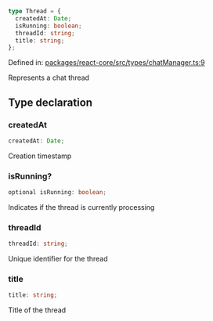 ```ts
type Thread = {
  createdAt: Date;
  isRunning: boolean;
  threadId: string;
  title: string;
};
```

Defined in: [packages/react-core/src/types/chatManager.ts:9](https://github.com/thesysdev/crayon/blob/42bf9c916a4f4ba514db529a08f9461bfbbad8ca/js/packages/react-core/src/types/chatManager.ts#L9)

Represents a chat thread

## Type declaration

### createdAt

```ts
createdAt: Date;
```

Creation timestamp

### isRunning?

```ts
optional isRunning: boolean;
```

Indicates if the thread is currently processing

### threadId

```ts
threadId: string;
```

Unique identifier for the thread

### title

```ts
title: string;
```

Title of the thread
